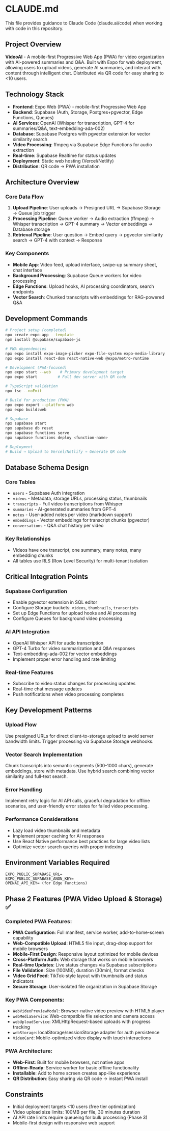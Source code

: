 # CLAUDE.md

This file provides guidance to Claude Code (claude.ai/code) when working with code in this repository.

## Project Overview

**VideoAI** - A mobile-first Progressive Web App (PWA) for video organization with AI-powered summaries and Q&A. Built with Expo for web deployment, allowing users to upload videos, generate AI summaries, and interact with content through intelligent chat. Distributed via QR code for easy sharing to <10 users.

## Technology Stack

- **Frontend**: Expo Web (PWA) - mobile-first Progressive Web App
- **Backend**: Supabase (Auth, Storage, Postgres+pgvector, Edge Functions, Queues)
- **AI Services**: OpenAI (Whisper for transcription, GPT-4 for summaries/Q&A, text-embedding-ada-002)
- **Database**: Supabase Postgres with pgvector extension for vector similarity search
- **Video Processing**: ffmpeg via Supabase Edge Functions for audio extraction
- **Real-time**: Supabase Realtime for status updates
- **Deployment**: Static web hosting (Vercel/Netlify)
- **Distribution**: QR code → PWA installation

## Architecture Overview

### Core Data Flow
1. **Upload Pipeline**: User uploads → Presigned URL → Supabase Storage → Queue job trigger
2. **Processing Pipeline**: Queue worker → Audio extraction (ffmpeg) → Whisper transcription → GPT-4 summary → Vector embeddings → Database storage
3. **Retrieval Pipeline**: User question → Embed query → pgvector similarity search → GPT-4 with context → Response

### Key Components
- **Mobile App**: Video feed, upload interface, swipe-up summary sheet, chat interface
- **Background Processing**: Supabase Queue workers for video processing
- **Edge Functions**: Upload hooks, AI processing coordinators, search endpoints
- **Vector Search**: Chunked transcripts with embeddings for RAG-powered Q&A

## Development Commands

```bash
# Project setup (completed)
npx create-expo-app --template
npm install @supabase/supabase-js

# PWA dependencies
npx expo install expo-image-picker expo-file-system expo-media-library expo-av
npx expo install react-dom react-native-web @expo/metro-runtime

# Development (PWA-focused)
npx expo start --web    # Primary development target
npx expo start         # Full dev server with QR code

# TypeScript validation
npx tsc --noEmit

# Build for production (PWA)
npx expo export --platform web
npx expo build:web

# Supabase
npx supabase start
npx supabase db reset
npx supabase functions serve
npx supabase functions deploy <function-name>

# Deployment
# Build → Upload to Vercel/Netlify → Generate QR code
```

## Database Schema Design

### Core Tables
- `users` - Supabase Auth integration
- `videos` - Metadata, storage URLs, processing status, thumbnails
- `transcripts` - Full video transcriptions from Whisper
- `summaries` - AI-generated summaries from GPT-4
- `notes` - User-added notes per video (markdown support)
- `embeddings` - Vector embeddings for transcript chunks (pgvector)
- `conversations` - Q&A chat history per video

### Key Relationships
- Videos have one transcript, one summary, many notes, many embedding chunks
- All tables use RLS (Row Level Security) for multi-tenant isolation

## Critical Integration Points

### Supabase Configuration
- Enable pgvector extension in SQL editor
- Configure Storage buckets: `videos`, `thumbnails`, `transcripts`
- Set up Edge Functions for upload hooks and AI processing
- Configure Queues for background video processing

### AI API Integration
- OpenAI Whisper API for audio transcription
- GPT-4 Turbo for video summarization and Q&A responses
- Text-embedding-ada-002 for vector embeddings
- Implement proper error handling and rate limiting

### Real-time Features
- Subscribe to video status changes for processing updates
- Real-time chat message updates
- Push notifications when video processing completes

## Key Development Patterns

### Upload Flow
Use presigned URLs for direct client-to-storage upload to avoid server bandwidth limits. Trigger processing via Supabase Storage webhooks.

### Vector Search Implementation
Chunk transcripts into semantic segments (500-1000 chars), generate embeddings, store with metadata. Use hybrid search combining vector similarity and full-text search.

### Error Handling
Implement retry logic for AI API calls, graceful degradation for offline scenarios, and user-friendly error states for failed video processing.

### Performance Considerations
- Lazy load video thumbnails and metadata
- Implement proper caching for AI responses
- Use React Native performance best practices for large video lists
- Optimize vector search queries with proper indexing

## Environment Variables Required

```
EXPO_PUBLIC_SUPABASE_URL=
EXPO_PUBLIC_SUPABASE_ANON_KEY=
OPENAI_API_KEY= (for Edge Functions)
```

## Phase 2 Features (PWA Video Upload & Storage) ✅

### Completed PWA Features:
- **PWA Configuration**: Full manifest, service worker, add-to-home-screen capability
- **Web-Compatible Upload**: HTML5 file input, drag-drop support for mobile browsers
- **Mobile-First Design**: Responsive layout optimized for mobile devices
- **Cross-Platform Auth**: Web storage that works on mobile browsers
- **Real-time Updates**: Live status changes via Supabase subscriptions
- **File Validation**: Size (100MB), duration (30min), format checks
- **Video Grid Feed**: TikTok-style layout with thumbnails and status indicators
- **Secure Storage**: User-isolated file organization in Supabase Storage

### Key PWA Components:
- `WebVideoPreviewModal`: Browser-native video preview with HTML5 player
- `webMediaService`: Web-compatible file selection and camera access
- `webUploadService`: XMLHttpRequest-based uploads with progress tracking
- `webStorage`: localStorage/sessionStorage adapter for auth persistence
- `VideoCard`: Mobile-optimized video display with touch interactions

### PWA Architecture:
- **Web-First**: Built for mobile browsers, not native apps
- **Offline-Ready**: Service worker for basic offline functionality
- **Installable**: Add to home screen creates app-like experience
- **QR Distribution**: Easy sharing via QR code → instant PWA install

## Constraints

- Initial deployment targets <10 users (free tier optimization)
- Video upload size limits: 100MB per file, 30 minutes duration
- AI API rate limits require queueing for bulk processing (Phase 3)
- Mobile-first design with responsive web support